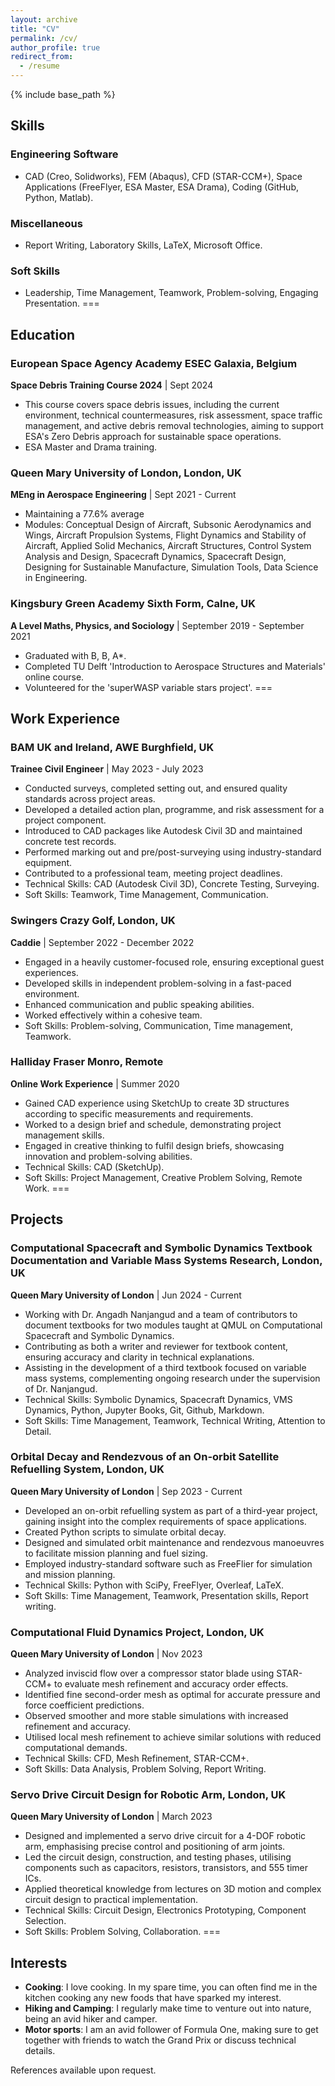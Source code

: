 ```yaml
---
layout: archive
title: "CV"
permalink: /cv/
author_profile: true
redirect_from:
  - /resume
---
```


{% include base_path %}

## Skills
### Engineering Software 
- CAD (Creo, Solidworks), FEM (Abaqus), CFD (STAR-CCM+), Space Applications (FreeFlyer, ESA Master, ESA Drama), Coding (GitHub, Python, Matlab).

### Miscellaneous
- Report Writing, Laboratory Skills, LaTeX, Microsoft Office.

### Soft Skills
- Leadership, Time Management, Teamwork, Problem-solving, Engaging Presentation.
===

## Education
### European Space Agency Academy ESEC Galaxia, Belgium
**Space Debris Training Course 2024** | Sept 2024
- This course covers space debris issues, including the current environment, technical countermeasures, risk assessment, space traffic management, and active debris removal technologies, aiming to support ESA's Zero Debris approach for sustainable space operations.
- ESA Master and Drama training.

### Queen Mary University of London, London, UK
**MEng in Aerospace Engineering** | Sept 2021 - Current
- Maintaining a 77.6% average
- Modules: Conceptual Design of Aircraft, Subsonic Aerodynamics and Wings, Aircraft Propulsion Systems, Flight Dynamics and Stability of Aircraft, Applied Solid Mechanics, Aircraft Structures, Control System Analysis and Design, Spacecraft Dynamics, Spacecraft Design, Designing for Sustainable Manufacture, Simulation Tools, Data Science in Engineering.

### Kingsbury Green Academy Sixth Form, Calne, UK
**A Level Maths, Physics, and Sociology** | September 2019 - September 2021
- Graduated with B, B, A*.
- Completed TU Delft 'Introduction to Aerospace Structures and Materials' online course.
- Volunteered for the 'superWASP variable stars project'.
===

## Work Experience
### BAM UK and Ireland, AWE Burghfield, UK
**Trainee Civil Engineer** | May 2023 - July 2023
- Conducted surveys, completed setting out, and ensured quality standards across project areas.
- Developed a detailed action plan, programme, and risk assessment for a project component.
- Introduced to CAD packages like Autodesk Civil 3D and maintained concrete test records.
- Performed marking out and pre/post-surveying using industry-standard equipment.
- Contributed to a professional team, meeting project deadlines.
- Technical Skills: CAD (Autodesk Civil 3D), Concrete Testing, Surveying.
- Soft Skills: Teamwork, Time Management, Communication.

### Swingers Crazy Golf, London, UK
**Caddie** | September 2022 - December 2022
- Engaged in a heavily customer-focused role, ensuring exceptional guest experiences.
- Developed skills in independent problem-solving in a fast-paced environment.
- Enhanced communication and public speaking abilities.
- Worked effectively within a cohesive team.
- Soft Skills: Problem-solving, Communication, Time management, Teamwork.

### Halliday Fraser Monro, Remote
**Online Work Experience** | Summer 2020
- Gained CAD experience using SketchUp to create 3D structures according to specific measurements and requirements.
- Worked to a design brief and schedule, demonstrating project management skills.
- Engaged in creative thinking to fulfil design briefs, showcasing innovation and problem-solving abilities.
- Technical Skills: CAD (SketchUp).
- Soft Skills: Project Management, Creative Problem Solving, Remote Work.
===

## Projects
### Computational Spacecraft and Symbolic Dynamics Textbook Documentation and Variable Mass Systems Research, London, UK
**Queen Mary University of London** | Jun 2024 - Current
- Working with Dr. Angadh Nanjangud and a team of contributors to document textbooks for two modules taught at QMUL on Computational Spacecraft and Symbolic Dynamics.
- Contributing as both a writer and reviewer for textbook content, ensuring accuracy and clarity in technical explanations.
- Assisting in the development of a third textbook focused on variable mass systems, complementing ongoing research under the supervision of Dr. Nanjangud.
- Technical Skills: Symbolic Dynamics, Spacecraft Dynamics, VMS Dynamics, Python, Jupyter Books, Git, Github, Markdown.
- Soft Skills: Time Management, Teamwork, Technical Writing, Attention to Detail.

### Orbital Decay and Rendezvous of an On-orbit Satellite Refuelling System, London, UK
**Queen Mary University of London** | Sep 2023 - Current
- Developed an on-orbit refuelling system as part of a third-year project, gaining insight into the complex requirements of space applications.
- Created Python scripts to simulate orbital decay.
- Designed and simulated orbit maintenance and rendezvous manoeuvres to facilitate mission planning and fuel sizing.
- Employed industry-standard software such as FreeFlier for simulation and mission planning.
- Technical Skills: Python with SciPy, FreeFlyer, Overleaf, LaTeX.
- Soft Skills: Time Management, Teamwork, Presentation skills, Report writing.

### Computational Fluid Dynamics Project, London, UK
**Queen Mary University of London** | Nov 2023
- Analyzed inviscid flow over a compressor stator blade using STAR-CCM+ to evaluate mesh refinement and accuracy order effects.
- Identified fine second-order mesh as optimal for accurate pressure and force coefficient predictions.
- Observed smoother and more stable simulations with increased refinement and accuracy.
- Utilised local mesh refinement to achieve similar solutions with reduced computational demands.
- Technical Skills: CFD, Mesh Refinement, STAR-CCM+.
- Soft Skills: Data Analysis, Problem Solving, Report Writing.

### Servo Drive Circuit Design for Robotic Arm, London, UK
**Queen Mary University of London** | March 2023
- Designed and implemented a servo drive circuit for a 4-DOF robotic arm, emphasising precise control and positioning of arm joints.
- Led the circuit design, construction, and testing phases, utilising components such as capacitors, resistors, transistors, and 555 timer ICs.
- Applied theoretical knowledge from lectures on 3D motion and complex circuit design to practical implementation.
- Technical Skills: Circuit Design, Electronics Prototyping, Component Selection.
- Soft Skills: Problem Solving, Collaboration.
===

## Interests
- **Cooking**: I love cooking. In my spare time, you can often find me in the kitchen cooking any new foods that have sparked my interest.
- **Hiking and Camping**: I regularly make time to venture out into nature, being an avid hiker and camper.
- **Motor sports**: I am an avid follower of Formula One, making sure to get together with friends to watch the Grand Prix or discuss technical details.

References available upon request.
